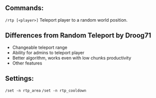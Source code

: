 ## Commands:
`/rtp [<player>]` Teleport player to a random world position.

## Differences from Random Teleport by Droog71
- Changeable teleport range
- Ability for admins to teleport player
- Better algorithm, works even with low chunks productivity
- Other features

## Settings:
`/set -n rtp_area` <int>
`/set -n rtp_cooldown` <int>
